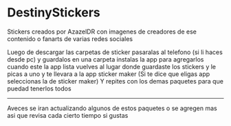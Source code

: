 # DestinyStickers
Stickers creados por AzazelDR con imagenes de creadores de ese contenido o fanarts de varias redes sociales

Luego de descargar las carpetas de sticker pasaralas al telefono (si li haces desde pc) y guardalos en una carpeta
instalas la app para agregarlos
cuando este la app lista vuelves al lugar donde guardaste los stickers y le picas a uno y te llevara a la app sticker maker (Si te dice que eligas app seleccionas la de sticker maker)
Y repites con los demas paquetes para que puedad tenerlos todos

---------------------------------------------------------------
Aveces se iran actualizando algunos de estos paquetes o se agregen mas asi que revisa cada cierto tiempo si gustas
